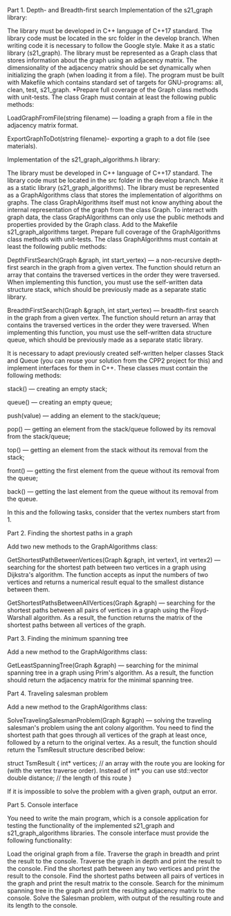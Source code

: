 Part 1. Depth- and Breadth-first search
Implementation of the s21_graph library:

The library must be developed in C++ language of C++17 standard.
The library code must be located in the src folder in the develop branch.
When writing code it is necessary to follow the Google style.
Make it as a static library (s21_graph).
The library must be represented as a Graph class that stores information about the graph using an adjacency matrix. The dimensionality of the adjacency matrix should be set dynamically when initializing the graph (when loading it from a file).
The program must be built with Makefile which contains standard set of targets for GNU-programs: all, clean, test, s21_graph.
*Prepare full coverage of the Graph class methods with unit-tests.
The class Graph must contain at least the following public methods:


LoadGraphFromFile(string filename) — loading a graph from a file in the adjacency matrix format.

ExportGraphToDot(string filename)- exporting a graph to a dot file (see materials).



Implementation of the s21_graph_algorithms.h library:

The library must be developed in C++ language of C++17 standard.
The library code must be located in the src folder in the develop branch.
Make it as a static library (s21_graph_algorithms).
The library must be represented as a GraphAlgorithms class that stores the implementation of algorithms on graphs. The class GraphAlgorithms itself must not know anything about the internal representation of the graph from the class Graph. To interact with graph data, the class GraphAlgorithms can only use the public methods and properties provided by the Graph class.
Add to the Makefile s21_graph_algorithms target.
Prepare full coverage of the GraphAlgorithms class methods with unit-tests.
The class GraphAlgorithms must contain at least the following public methods:


DepthFirstSearch(Graph &graph, int start_vertex) — a non-recursive depth-first search in the graph from a given vertex. The function should return an array that contains the traversed vertices in the order they were traversed. When implementing this function, you must use the self-written data structure stack, which should be previously made as a separate static library.

BreadthFirstSearch(Graph &graph, int start_vertex) — breadth-first search in the graph from a given vertex. The function should return an array that contains the traversed vertices in the order they were traversed. When implementing this function, you must use the self-written data structure queue, which should be previously made as a separate static library.


It is necessary to adapt previously created self-written helper classes Stack and Queue (you can reuse your solution from the CPP2 project for this) and implement interfaces for them in C++. These classes must contain the following methods:


stack() — creating an empty stack;

queue() — creating an empty queue;

push(value) — adding an element to the stack/queue;

pop() — getting an element from the stack/queue followed by its removal from the stack/queue;

top() — getting an element from the stack without its removal from the stack;

front() — getting the first element from the queue without its removal from the queue;

back() — getting the last element from the queue without its removal from the queue.



In this and the following tasks, consider that the vertex numbers start from 1.

Part 2. Finding the shortest paths in a graph

Add two new methods to the GraphAlgorithms class:


GetShortestPathBetweenVertices(Graph &graph, int vertex1, int vertex2) — searching for the shortest path between two vertices in a graph using Dijkstra's algorithm. The function accepts as input the numbers of two vertices and returns a numerical result equal to the smallest distance between them.

GetShortestPathsBetweenAllVertices(Graph &graph) — searching for the shortest paths between all pairs of vertices in a graph using the Floyd-Warshall algorithm. As a result, the function returns the matrix of the shortest paths between all vertices of the graph.




Part 3. Finding the minimum spanning tree

Add a new method to the GraphAlgorithms class:


GetLeastSpanningTree(Graph &graph) — searching for the minimal spanning tree in a graph using Prim's algorithm. As a result, the function should return the adjacency matrix for the minimal spanning tree.




Part 4. Traveling salesman problem

Add a new method to the GraphAlgorithms class:


SolveTravelingSalesmanProblem(Graph &graph) — solving the traveling salesman's problem using the ant colony algorithm.
You need to find the shortest path that goes through all vertices of the graph at least once, followed by a return to the original vertex. As a result, the function should return the TsmResult structure described below:


struct TsmResult {
    int* vertices;    // an array with the route you are looking for (with the vertex traverse order). Instead of int* you can use std::vector<int>
    double distance;  // the length of this route
}




If it is impossible to solve the problem with a given graph, output an error.

Part 5. Console interface

You need to write the main program, which is a console application for testing the functionality of the implemented s21_graph and s21_graph_algorithms libraries.
The console interface must provide the following functionality:

Load the original graph from a file.
Traverse the graph in breadth and print the result to the console.
Traverse the graph in depth and print the result to the console.
Find the shortest path between any two vertices and print the result to the console.
Find the shortest paths between all pairs of vertices in the graph and print the result matrix to the console.
Search for the minimum spanning tree in the graph and print the resulting adjacency matrix to the console.
Solve the Salesman problem, with output of the resulting route and its length to the console.